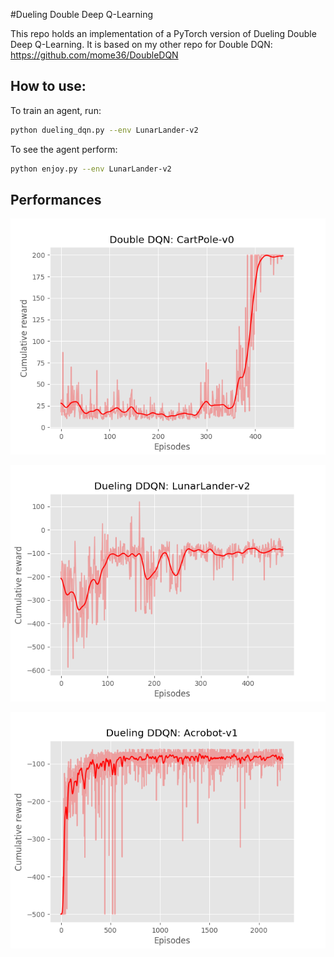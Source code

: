 #Dueling Double Deep Q-Learning 

This repo holds an implementation of a PyTorch version of Dueling Double Deep Q-Learning. It is based on my other repo for Double DQN: https://github.com/mome36/DoubleDQN


## How to use: 

To train an agent, run: 

```bash
python dueling_dqn.py --env LunarLander-v2
```

To see the agent perform: 
```bash
python enjoy.py --env LunarLander-v2
```

## Performances

![CartPole-perf](./runs/CartPole-v0/reward.png)

![LunarLander-perf](./runs/LunarLander-v2/reward.png)

![Acrobot-perf](./runs/Acrobot-v1/reward.png)